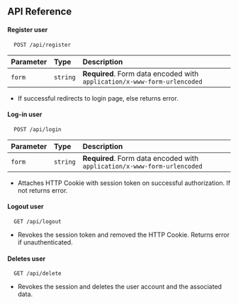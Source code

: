 
## API Reference

#### Register user

```http
  POST /api/register
```

| Parameter | Type     | Description                |
| :-------- | :------- | :------------------------- |
| `form` | `string` | **Required**. Form data encoded with `application/x-www-form-urlencoded` |
- If successful redirects to login page, else returns error.
#### Log-in user

```http
  POST /api/login
```

| Parameter | Type     | Description                       |
| :-------- | :------- | :-------------------------------- |
| `form`      | `string` | **Required**. Form data encoded with `application/x-www-form-urlencoded` |

- Attaches HTTP Cookie with session token on successful authorization. If not returns error.

#### Logout user

```http
  GET /api/logout
```
- Revokes the session token and removed the HTTP Cookie. Returns error if unauthenticated.


#### Deletes user

```http
  GET /api/delete
```
- Revokes the session and deletes the user account and the associated data.

